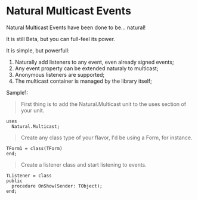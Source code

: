 # Natural Multicast Events

Natural Multicast Events have been done to be... natural!

It is still Beta, but you can full-feel its power.

It is simple, but powerfull:

1) Naturally add listeners to any event, even already signed events;
2) Any event property can be extended naturaly to multicast;
3) Anonymous listeners are supported;
4) The multicast container is managed by the library itself;

Sample1:

> First thing is to add the Natural.Multicast unit to the uses section of your unit.

```
uses
  Natural.Multicast;
```

> Create any class type of your flavor, I'd be using a Form, for instance.

```
TForm1 = class(TForm)
end;
```

> Create a listener class and start listening to events.

```
TListener = class
public
  procedure OnShow(Sender: TObject);
end;


```
